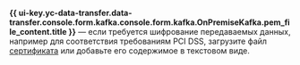 **{{ ui-key.yc-data-transfer.data-transfer.console.form.kafka.console.form.kafka.OnPremiseKafka.pem_file_content.title }}** — если требуется шифрование передаваемых данных, например для соответствия требованиям PCI DSS, загрузите файл [сертификата](../../../../../managed-kafka/operations/connect/index.md#get-ssl-cert) или добавьте его содержимое в текстовом виде.

